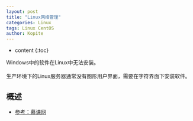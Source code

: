 ```yaml
---
layout: post
title: "Linux网络管理"
categories: Linux
tags: Linux CentOS
author: Kopite
---
```


* content
{:toc}


Windows中的软件在Linux中无法安装。
<br>
<br>
生产环境下的Linux服务器通常没有图形用户界面，需要在字符界面下安装软件。



## 概述



* [参考：慕课网](http://www.imooc.com/course/list?c=linux)